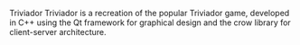 Triviador
Triviador is a recreation of the popular Triviador game, developed in C++ using the Qt framework for graphical design and the crow library for client-server architecture.
